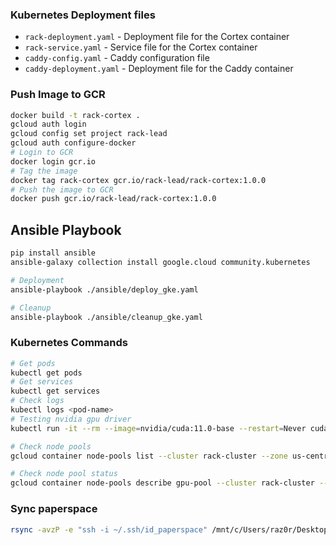 ### Kubernetes Deployment files

- `rack-deployment.yaml` - Deployment file for the Cortex container
- `rack-service.yaml` - Service file for the Cortex container
- `caddy-config.yaml` - Caddy configuration file
- `caddy-deployment.yaml` - Deployment file for the Caddy container

### Push Image to GCR

```bash
docker build -t rack-cortex .
gcloud auth login
gcloud config set project rack-lead
gcloud auth configure-docker
# Login to GCR
docker login gcr.io
# Tag the image
docker tag rack-cortex gcr.io/rack-lead/rack-cortex:1.0.0
# Push the image to GCR
docker push gcr.io/rack-lead/rack-cortex:1.0.0
```

## Ansible Playbook

```bash
pip install ansible
ansible-galaxy collection install google.cloud community.kubernetes

# Deployment
ansible-playbook ./ansible/deploy_gke.yaml

# Cleanup
ansible-playbook ./ansible/cleanup_gke.yaml
```

### Kubernetes Commands

```bash
# Get pods
kubectl get pods
# Get services
kubectl get services
# Check logs
kubectl logs <pod-name>
# Testing nvidia gpu driver
kubectl run -it --rm --image=nvidia/cuda:11.0-base --restart=Never cuda-test -- nvidia-smi

# Check node pools
gcloud container node-pools list --cluster rack-cluster --zone us-central1-a

# Check node pool status
gcloud container node-pools describe gpu-pool --cluster rack-cluster --zone us-central1-a
```

### Sync paperspace

```bash
rsync -avzP -e "ssh -i ~/.ssh/id_paperspace" /mnt/c/Users/raz0r/Desktop/projects/NetVrk/AI/server paperspace@184.105.106.195://home/paperspace/
```
